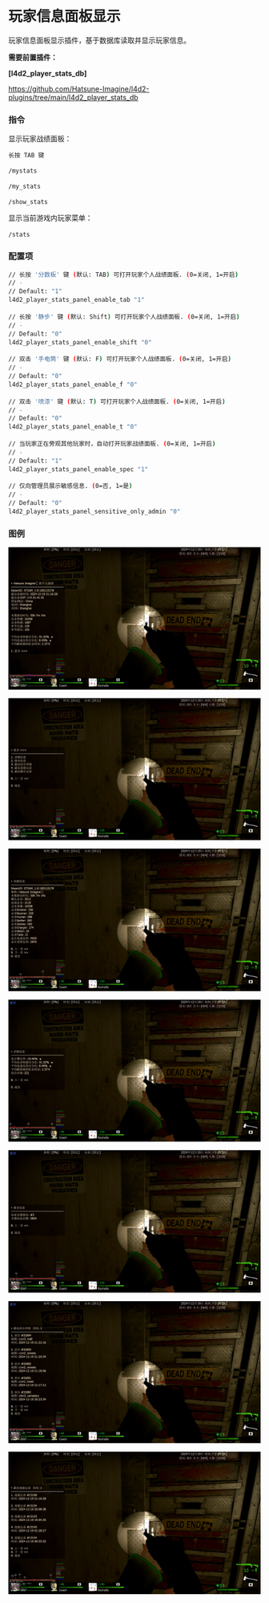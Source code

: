 # 玩家信息面板显示



玩家信息面板显示插件，基于数据库读取并显示玩家信息。



**需要前置插件：**

**[l4d2_player_stats_db]**

https://github.com/Hatsune-Imagine/l4d2-plugins/tree/main/l4d2_player_stats_db





### 指令

显示玩家战绩面板：

`长按 TAB 键`

`/mystats`

`/my_stats`

`/show_stats`



显示当前游戏内玩家菜单：

`/stats`





### 配置项

```bash
// 长按 '分数板' 键 (默认: TAB) 可打开玩家个人战绩面板. (0=关闭, 1=开启)
// -
// Default: "1"
l4d2_player_stats_panel_enable_tab "1"

// 长按 '静步' 键 (默认: Shift) 可打开玩家个人战绩面板. (0=关闭, 1=开启)
// -
// Default: "0"
l4d2_player_stats_panel_enable_shift "0"

// 双击 '手电筒' 键 (默认: F) 可打开玩家个人战绩面板. (0=关闭, 1=开启)
// -
// Default: "0"
l4d2_player_stats_panel_enable_f "0"

// 双击 '喷漆' 键 (默认: T) 可打开玩家个人战绩面板. (0=关闭, 1=开启)
// -
// Default: "0"
l4d2_player_stats_panel_enable_t "0"

// 当玩家正在旁观其他玩家时，自动打开玩家战绩面板. (0=关闭, 1=开启)
// -
// Default: "1"
l4d2_player_stats_panel_enable_spec "1"

// 仅向管理员展示敏感信息. (0=否, 1=是)
// -
// Default: "0"
l4d2_player_stats_panel_sensitive_only_admin "0"
```





### 图例

![img-1](images/1.png)

![img-2](images/2.png)

![img-3](images/3.png)

![img-4](images/4.png)

![img-5](images/5.png)

![img-6](images/6.png)

![img-7](images/7.png)
